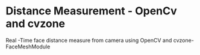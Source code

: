# Distance Measurement - OpenCv and cvzone
Real -Time face distance measure from camera using OpenCV and cvzone-FaceMeshModule
